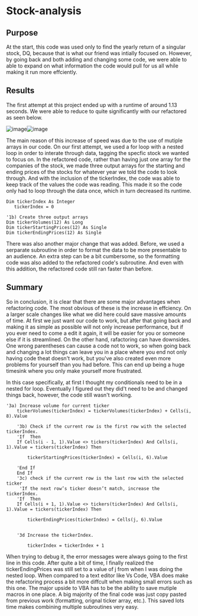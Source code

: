 # Stock-analysis

## Purpose
At the start, this code was used only to find the yearly return of a singular stock, DQ, because that is what our friend was intially focused on. However, by going back and both adding and changing some code, we were able to able to expand on what information the code would pull for us all while making it run more effciently.

## Results
The first attempt at this project ended up with a runtime of around 1.13 seconds. We were able to reduce to quite significantly with our refactored as seen below. 

![image](https://user-images.githubusercontent.com/89424470/133722521-5f00fff8-710d-4ce4-9a1e-d3516ad040b3.png)![image](https://user-images.githubusercontent.com/89424470/133722570-2e089e2e-d9c0-4592-9768-5567230aa1e7.png)

The main reason of this increase of speed was due to the use of mutiple arrays in our code. On our first attempt, we used a for loop with a nested loop in order to interate through data, tagging the specfic stock we wanted to focus on. In the refactored code, rather than having just one array for the companies of the stock, we  made three output arrays for the starting and ending prices of the stocks for whatever year we told the code to look through. And with the inclusion of the tickerIndex, the code was able to keep track of the values the code was reading. This made it so the code only had to loop through the data once, which in turn decreased its runtime.

    Dim tickerIndex As Integer
       tickerIndex = 0
    
    '1b) Create three output arrays
    Dim tickerVolumes(12) As Long
    Dim tickerStartingPrices(12) As Single
    Dim tickerEndingPrices(12) As Single
There was also another major change that was added. Before, we used a serparate subroutine in order to format the data to be more presentable to an audience. An extra step can be a bit cumbersome, so the formatting code was also added to the refactored code's subroutine. And even with this addition, the refactored code still ran faster than before.

## Summary

So in conclusion, it is clear that there are some major advantages when refactoring code. The most obvious of these is the increase in effciency. On a larger scale changes like what we did here could save massive amounts of time. At first we just want our code to work, but after that  going back and making it as simple as possible will not only increase performance, but if you ever need to come a edit it again, it will be easier  for you or someone else if it is streamlined. On the other hand, rafactoring can have downsides. One wrong parentheses can cause a code not to work, so when going back and changing a lot things can leave you in a place where you end not only having code theat doesn't work, but you've also created even more problems for yourself than you had before. This can end up being a huge timesink where you only make yourself more frustrated.

In this case specifically, at first I thought my conditionals need to be in a nested for loop. Eventually I figured out they did't need to be and changed things back, however, the code still wasn't working.

    '3a) Increase volume for current ticker
        tickerVolumes(tickerIndex) = tickerVolumes(tickerIndex) + Cells(i, 8).Value
        
        '3b) Check if the current row is the first row with the selected tickerIndex.
        'If  Then
        If Cells(i - 1, 1).Value <> tickers(tickerIndex) And Cells(i, 1).Value = tickers(tickerIndex) Then
                
            tickerStartingPrices(tickerIndex) = Cells(i, 6).Value
            
        'End If
        End If
        '3c) check if the current row is the last row with the selected ticker
         'If the next row’s ticker doesn’t match, increase the tickerIndex.
        'If  Then
        If Cells(i + 1, 1).Value <> tickers(tickerIndex) And Cells(i, 1).Value = tickers(tickerIndex) Then

            tickerEndingPrices(tickerIndex) = Cells(j, 6).Value
        
        
        '3d Increase the tickerIndex.
       
            tickerIndex = tickerIndex + 1
   
When trying to debug it, the error messages were always going to the first line in this code. After quite a bit of time, I finally realized the tickerEndingPrices was still set to a value of j from when I was doing the nested loop. When compared to a text editor like Vs Code, VBA does make the refactoring process a bit more diffcult when making small errors such as this one. The major upside to VBA has to be the ability to save mutiple macros in one place. A big majority of the final code was just copy pasted from previous work (formatting, orignal ticker array, etc.). This saved lots time makes combining multiple subroutines very easy. 
